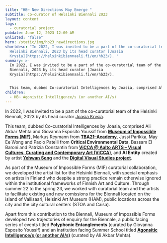 ```yaml
---
title: "HB~ New Directions May Emerge "
subtitle: co-curator of Helsinki Biennali 2023
layout: content
tags:
  - curatorial project
pubdate: June 12, 2023 12:00 AM
unlisted: "false"
hero: /static/img/hb23_newdirections.jpg
shortdesc: "In 2022, I was invited to be a part of the co-curatorial team of the
  Helsinki Biennali, 2023 by its head curator [Joasia
  Krysia](https://helsinkibiennaali.fi/en/hb23/). "
summary: >-
  In 2022, I was invited to be a part of the co-curatorial team of the Helsinki
  Biennali, 2023 by its head curator [Joasia
  Krysia](https://helsinkibiennaali.fi/en/hb23/). 


  This team, dubbed Co-curatorial Intelligences by Joasia, comprised Ali Akbar Mehta and Giovanna Esposito Youssif from **[Museum of Impossible Forms (MIF)](https://www.museumofimpossibleforms.org/)**, Markus Reymann from **[TBA21–Academy](https://www.tba21.org/#item--academy--1819)**, Jussi Parikka, May Ee Wong and Paolo Patelli from **Critical Environmental Data**, Bassam El Baroni and Patrizia Constantin from **[ViCCA @ Aalto ARTS – Visual Cultures, Curating and Contemporary Art (ViCCA)](https://www.aalto.fi/en/department-of-art/visual-cultures-curating-and-contemporary-art-vicca)**, and **AI Entity** created by artist **[Yehwan Song](https://helsinkibiennaali.fi/en/artist/yehwan-song/)** and the **[Digital Visual Studies project](https://dvstudies.net/)**.
children:
  - HB~ Agonistic Intelligence/s (or another AI/s)
---
```

In 2022, I was invited to be a part of the co-curatorial team of the Helsinki Biennali, 2023 by its head curator [Joasia Krysia](https://helsinkibiennaali.fi/en/hb23/). 

This team, dubbed Co-curatorial Intelligences by Joasia, comprised Ali Akbar Mehta and Giovanna Esposito Youssif from **[Museum of Impossible Forms (MIF)](https://www.museumofimpossibleforms.org/)**, Markus Reymann from **[TBA21–Academy](https://www.tba21.org/#item--academy--1819)**, Jussi Parikka, May Ee Wong and Paolo Patelli from **Critical Environmental Data**, Bassam El Baroni and Patrizia Constantin from **[ViCCA @ Aalto ARTS – Visual Cultures, Curating and Contemporary Art (ViCCA)](https://www.aalto.fi/en/department-of-art/visual-cultures-curating-and-contemporary-art-vicca)**, and **AI Entity** created by artist **[Yehwan Song](https://helsinkibiennaali.fi/en/artist/yehwan-song/)** and the **[Digital Visual Studies project](https://dvstudies.net/)**.

As part of the Museum of Impossible Forms (MIF) curatorial collaboration, we  developed the artist list for the Helsinki Biennali, with special emphasis on artists in Finland who despite a strong practice remain otherwise ignored within the institutional frameworks of Finnish Art and Culture. Through summer 22 to the spring 23, we worked with curatorial team and the artists to facilitate existing and new comissions for the Biennali located on the island of Vallisaari, Helsinki Art Museum (HAM), public locations across the city and the city cultural centers (STOA and Caisa).

Apart from this contribution to the Biennali, Museum of Impossible Forms developed two trajectories of enquiry for the Biennale, a public facing series of events titled **Polyphonic Entanglements** (curated by Giovanna Esposito Youssif) and an institution facing Summer School titled **[Agonsitic Intelligence/s (or another AI/s)](https://helsinkibiennaali.fi/en/event/agonistic-intelligence-s-summer-school/)** (curated by Ali Akbar Mehta).